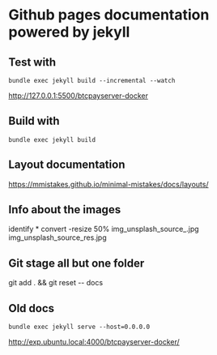 # Github pages documentation powered by jekyll

## Test with 

```
bundle exec jekyll build --incremental --watch
```
http://127.0.0.1:5500/btcpayserver-docker

## Build with

```
bundle exec jekyll build
```

## Layout documentation

https://mmistakes.github.io/minimal-mistakes/docs/layouts/

## Info about the images

identify *
convert -resize 50% img_unsplash_source_.jpg img_unsplash_source_res.jpg

## Git stage all but one folder

git add . && git reset -- docs

## Old docs

```
bundle exec jekyll serve --host=0.0.0.0
```
http://exp.ubuntu.local:4000/btcpayserver-docker/

